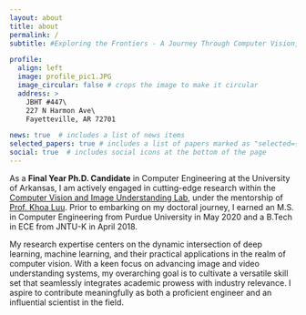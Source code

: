 ```yaml
---
layout: about
title: about
permalink: /
subtitle: #Exploring the Frontiers - A Journey Through Computer Vision, Deep Learning, and Innovation

profile:
  align: left
  image: profile_pic1.JPG
  image_circular: false # crops the image to make it circular
  address: >
    JBHT #447\
    227 N Harmon Ave\
    Fayetteville, AR 72701

news: true  # includes a list of news items
selected_papers: true # includes a list of papers marked as "selected={true}"
social: true  # includes social icons at the bottom of the page
---
```


As a **Final Year Ph.D. Candidate** in Computer Engineering at the University of Arkansas, I am actively engaged in cutting-edge research within the <a href="https://uark-cviu.github.io">Computer Vision and Image Understanding Lab</a>, under the mentorship of <a href="https://uark-cviu.github.io/contact.html">Prof. Khoa Luu</a>. Prior to embarking on my doctoral journey, I earned an M.S. in Computer Engineering from Purdue University in May 2020 and a B.Tech in ECE from JNTU-K in April 2018.

My research expertise centers on the dynamic intersection of deep learning, machine learning, and their practical applications in the realm of computer vision. With a keen focus on advancing image and video understanding systems, my overarching goal is to cultivate a versatile skill set that seamlessly integrates academic prowess with industry relevance. I aspire to contribute meaningfully as both a proficient engineer and an influential scientist in the field.

<!--Write your biography here. Tell the world about yourself. Link to your favorite [subreddit](http://reddit.com). You can put a picture in, too. The code is already in, just name your picture `prof_pic.jpg` and put it in the `img/` folder.

Put your address / P.O. box / other info right below your picture. You can also disable any these elements by editing `profile` property of the YAML header of your `_pages/about.md`. Edit `_bibliography/papers.bib` and Jekyll will render your [publications page](/al-folio/publications/) automatically.

Link to your social media connections, too. This theme is set up to use [Font Awesome icons](http://fortawesome.github.io/Font-Awesome/) and [Academicons](https://jpswalsh.github.io/academicons/), like the ones below. Add your Facebook, Twitter, LinkedIn, Google Scholar, or just disable all of them.-->
